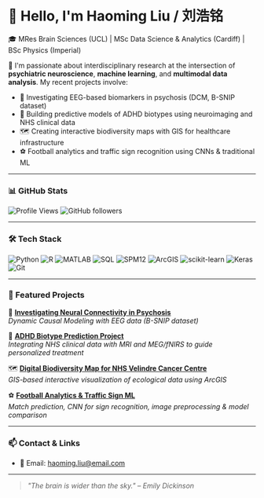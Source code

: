 # 👋 Hello, I'm Haoming Liu / 刘浩铭

🎓 MRes Brain Sciences (UCL) | MSc Data Science & Analytics (Cardiff) | BSc Physics (Imperial)

🌱 I'm passionate about interdisciplinary research at the intersection of **psychiatric neuroscience**, **machine learning**, and **multimodal data analysis**. My recent projects involve:

- 🧠 Investigating EEG-based biomarkers in psychosis (DCM, B-SNIP dataset)
- 🧬 Building predictive models of ADHD biotypes using neuroimaging and NHS clinical data
- 🗺️ Creating interactive biodiversity maps with GIS for healthcare infrastructure
- ⚽ Football analytics and traffic sign recognition using CNNs & traditional ML

---

### 📊 GitHub Stats

![Profile Views](https://komarev.com/ghpvc/?username=HMLiu012&color=blue)
![GitHub followers](https://img.shields.io/github/followers/HMLiu012?style=social)

---

### 🛠️ Tech Stack

![Python](https://img.shields.io/badge/-Python-333?logo=python)
![R](https://img.shields.io/badge/-R-276DC3?logo=r)
![MATLAB](https://img.shields.io/badge/-MATLAB-0076A8?logo=mathworks)
![SQL](https://img.shields.io/badge/-SQL-336791?logo=mysql)
![SPM12](https://img.shields.io/badge/-SPM12-grey)
![ArcGIS](https://img.shields.io/badge/-ArcGIS-4479A1?logo=esri)
![scikit-learn](https://img.shields.io/badge/-scikit--learn-F7931E?logo=scikit-learn&logoColor=white)
![Keras](https://img.shields.io/badge/-Keras-D00000?logo=keras&logoColor=white)
![Git](https://img.shields.io/badge/-Git-F05032?logo=git&logoColor=white)

---

### 🌟 Featured Projects

🔬 **[Investigating Neural Connectivity in Psychosis](https://github.com/HMLiu012/eeg-dcm-psychosis)**  
*Dynamic Causal Modeling with EEG data (B-SNIP dataset)*

🧠 **[ADHD Biotype Prediction Project](https://github.com/HMLiu012/adhd-biotypes)**  
*Integrating NHS clinical data with MRI and MEG/fNIRS to guide personalized treatment*

🗺️ **[Digital Biodiversity Map for NHS Velindre Cancer Centre](https://github.com/HMLiu012/nhs-biodiversity-map)**  
*GIS-based interactive visualization of ecological data using ArcGIS*

⚽ **[Football Analytics & Traffic Sign ML](https://github.com/HMLiu012/epl-football-signs)**  
*Match prediction, CNN for sign recognition, image preprocessing & model comparison*

---

### 📫 Contact & Links

- 📧 Email: haoming.liu@email.com


---

> _"The brain is wider than the sky." – Emily Dickinson_
